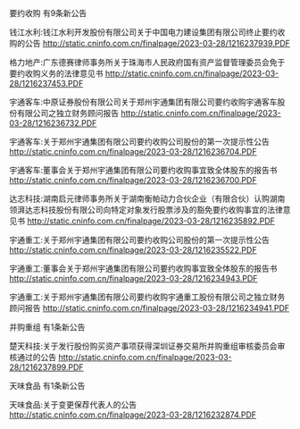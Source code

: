 要约收购 有9条新公告 

钱江水利:钱江水利开发股份有限公司关于中国电力建设集团有限公司终止要约收购的公告 http://static.cninfo.com.cn/finalpage/2023-03-28/1216237939.PDF 

格力地产:广东德赛律师事务所关于珠海市人民政府国有资产监督管理委员会免于要约收购义务的法律意见书 http://static.cninfo.com.cn/finalpage/2023-03-28/1216237453.PDF 

宇通客车:中原证券股份有限公司关于郑州宇通集团有限公司要约收购宇通客车股份有限公司之独立财务顾问报告 http://static.cninfo.com.cn/finalpage/2023-03-28/1216236732.PDF 

宇通客车:关于郑州宇通集团有限公司要约收购公司股份的第一次提示性公告 http://static.cninfo.com.cn/finalpage/2023-03-28/1216236704.PDF 

宇通客车:董事会关于郑州宇通集团有限公司要约收购事宜致全体股东的报告书 http://static.cninfo.com.cn/finalpage/2023-03-28/1216236700.PDF 

达志科技:湖南启元律师事务所关于湖南衡帕动力合伙企业（有限合伙）认购湖南领湃达志科技股份有限公司向特定对象发行股票涉及的豁免要约收购事宜的法律意见书 http://static.cninfo.com.cn/finalpage/2023-03-28/1216235892.PDF 

宇通重工:关于郑州宇通集团有限公司要约收购公司股份的第一次提示性公告 http://static.cninfo.com.cn/finalpage/2023-03-28/1216235522.PDF 

宇通重工:董事会关于郑州宇通集团有限公司要约收购事宜致全体股东的报告书 http://static.cninfo.com.cn/finalpage/2023-03-28/1216234943.PDF 

宇通重工:关于郑州宇通集团有限公司要约收购宇通重工股份有限公司之独立财务顾问报告 http://static.cninfo.com.cn/finalpage/2023-03-28/1216234941.PDF 

并购重组 有1条新公告 

楚天科技:关于发行股份购买资产事项获得深圳证券交易所并购重组审核委员会审核通过的公告 http://static.cninfo.com.cn/finalpage/2023-03-28/1216237899.PDF 

天味食品 有1条新公告 

天味食品:关于变更保荐代表人的公告 http://static.cninfo.com.cn/finalpage/2023-03-28/1216232874.PDF 

